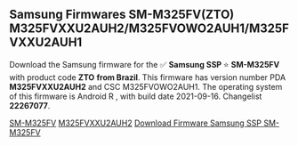 <h2>Samsung Firmwares SM-M325FV(ZTO) M325FVXXU2AUH2/M325FVOWO2AUH1/M325FVXXU2AUH1</h2>
Download the Samsung firmware for the ✅ <strong>Samsung SSP </strong> ⭐ <strong>SM-M325FV</strong> with product code <strong>ZTO</strong> <strong> from Brazil</strong>. This firmware has version number PDA <strong>M325FVXXU2AUH2</strong> and CSC M325FVOWO2AUH1. The operating system of this firmware is Android R , with build date 2021-09-16. Changelist <strong>22267077</strong>.


[SM-M325FV](https://samfirm.shop/samsung/model/SM-M325FV)
[M325FVXXU2AUH2](https://samfirm.shop/samsung/pda/M325FVXXU2AUH2)
[Download Firmware Samsung SSP SM-M325FV](https://samfirm.shop/samsung/firmware/457858)
